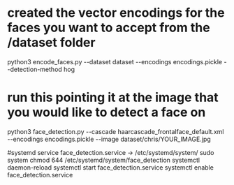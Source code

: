 # created the vector encodings for the faces you want to accept from the /dataset folder
python3 encode_faces.py --dataset dataset --encodings encodings.pickle --detection-method hog

# run this pointing it at the image that you would like to detect a face on
python3 face_detection.py --cascade haarcascade_frontalface_default.xml --encodings encodings.pickle  --image dataset/chris/YOUR_IMAGE.jpg


#systemd service
face_detection.service -> /etc/systemd/system/
sudo system chmod 644 /etc/systemd/system/face_detection
systemctl daemon-reload
systemctl start face_detection.service
systemctl enable face_detection.service